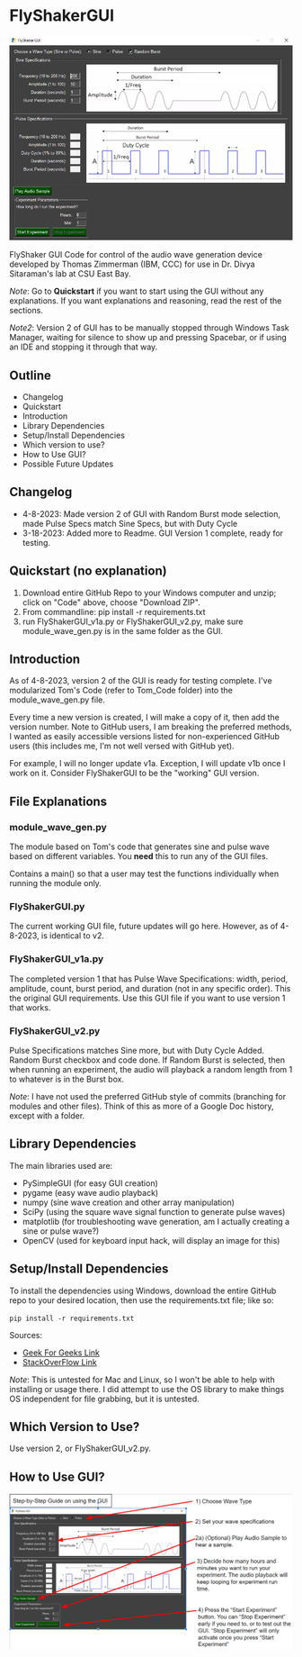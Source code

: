 # FlyShakerGUI
![GUI Sample Image](other/sample_gui_image_v2.PNG)

FlyShaker GUI Code for control of the audio wave generation device developed
by Thomas Zimmerman (IBM, CCC) for use in Dr. Divya Sitaraman's lab at CSU East Bay.

*Note*: Go to **Quickstart** if you want to start using the GUI without any explanations.
If you want explanations and reasoning, read the rest of the sections.

*Note2*: Version 2 of GUI has to be manually stopped through Windows Task Manager,
waiting for silence to show up and pressing Spacebar, or if using an IDE and
stopping it through that way.

## Outline
- Changelog
- Quickstart
- Introduction
- Library Dependencies
- Setup/Install Dependencies
- Which version to use?
- How to Use GUI?
- Possible Future Updates

## Changelog
- 4-8-2023: Made version 2 of GUI with Random Burst mode selection,
          made Pulse Specs match Sine Specs, but with Duty Cycle 
- 3-18-2023: Added more to Readme. GUI Version 1 complete, ready for testing. 

## Quickstart (no explanation)
1. Download entire GitHub Repo to your Windows computer and unzip;
   click on "Code" above, choose "Download ZIP".
2. From commandline: pip install -r requirements.txt
3. run FlyShakerGUI_v1a.py or FlyShakerGUI_v2.py, make sure module_wave_gen.py is in the same folder as the GUI.

## Introduction

As of 4-8-2023, version 2 of the GUI is ready for testing complete.
I've modularized Tom's Code (refer to Tom_Code folder) into the module_wave_gen.py file.

Every time a new version is created, I will make a copy of it, then add the version number.
Note to GitHub users, I am breaking the preferred methods,
I wanted as easily accessible versions listed for non-experienced GitHub users
(this includes me, I'm not well versed with GitHub yet).

For example, I will no longer update v1a. Exception, I will update v1b once I work on it.
Consider FlyShakerGUI to be the "working" GUI version.

## File Explanations

### module_wave_gen.py
The module based on Tom's code that generates sine and pulse wave
based on different variables. You **need** this to run any of the GUI files.

Contains a main() so that a user may test the functions individually
when running the module only.

### FlyShakerGUI.py
The current working GUI file, future updates will go here.
However, as of 4-8-2023, is identical to v2.

### FlyShakerGUI_v1a.py
The completed version 1 that has Pulse Wave Specifications:
width, period, amplitude, count, burst period, and duration (not in any specific order).
This the original GUI requirements. Use this GUI file if you want to use version 1 that works.

### FlyShakerGUI_v2.py
Pulse Specifications matches Sine more, but with Duty Cycle Added.
Random Burst checkbox and code done. If Random Burst is selected, then
when running an experiment, the audio will playback a random length from
1 to whatever is in the Burst box.

*Note*: I have not used the preferred GitHub style of commits
(branching for modules and other files). Think of this as more of a
Google Doc history, except with a folder.

## Library Dependencies

The main libraries used are:
- PySimpleGUI (for easy GUI creation)
- pygame (easy wave audio playback)
- numpy (sine wave creation and other array manipulation)
- SciPy (using the square wave signal function to generate pulse waves)
- matplotlib (for troubleshooting wave generation, am I actually creating a sine or pulse wave?)
- OpenCV (used for keyboard input hack, will display an image for this)

## Setup/Install Dependencies

To install the dependencies using Windows,
download the entire GitHub repo to your desired location, then use the requirements.txt file;
like so:

`pip install -r requirements.txt`

Sources:
- [Geek For Geeks Link](https://www.geeksforgeeks.org/how-to-install-python-packages-with-requirements-txt/)
- [StackOverFlow Link](https://stackoverflow.com/questions/66899666/how-to-install-from-requirements-txt)

*Note*: This is untested for Mac and Linux,
so I won't be able to help with installing or usage there.
I did attempt to use the OS library to make things OS independent for file grabbing,
but it is untested.

## Which Version to Use?
Use version 2, or FlyShakerGUI_v2.py.

## How to Use GUI?
![Step-by-Step Guide](other/v1a_step_by_step_guide_using_gui.PNG)


